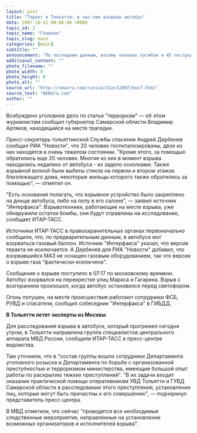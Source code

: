 ```yaml
---
layout: post
title: "Теракт в Тольятти: в час-пик взорван автобус"
date: 2007-10-31 00:00:00 +0000
topic_id: 1
topic_name: "Главное"
topic_slug: main
categories: [main]
subtitle: ""
announcement: "По последним данным, восемь человек погибли и 45 пострадали в среду в результате теракта в Тольятти, где в утренний \"час пик\" был взорван пассажирский автобус маршрута №2. Первоначально в правоохранительных органах предположили, что взорвался баллон с газом, но потом выяснилось, что газового оборудования на автобусе марки МАЗ не было. А затем источник \"Интерфакса\" в правоохранительных органах прямо сообщил: сработало безоболочное взрывное устройство мощностью до 1 кг тротила, возможно, закрепленное под днищем салона."
additional_content: ""
photo_filename: ""
photo_width: 0
photo_height: 0
photo_alt: ""
source_url: "http://newsru.com/russia/31oct2007/bus7.html"
source_text: "NEWSru.com"
author: ""
---
```

Возбуждено уголовное дело по статье "терроризм" &mdash; об этом журналистам сообщил губернатор Самарской области Владимир Артяков, находящийся на месте трагедии.

Пресс-секретарь тольяттинской Службы спасения Андрей Дербенев сообщил РИА "Новости", что 20 человек госпитализированы, двое из них находятся в очень тяжелом состоянии. "Кроме этого, за помощью обратились еще 20 человек. Многие из них в момент взрыва находились недалеко от автобуса - из задело осколками. Также взрывной волной были выбиты стекла на первом и втором этажах близлежащего дома, некоторые жильцы которого также обратились за помощью", &mdash; отметил он.

"Есть основания полагать, что взрывное устройство было закреплено на днище автобуса, либо на полу в его салоне", &mdash; заявил источник "Интерфакса". Взрывотехники, работающие на месте взрыва, уже обнаружили остатки бомбы, они будут отравлены на исследование, сообщает ИТАР-ТАСС.

Источники ИТАР-ТАСС в правоохранительных органах первоначально сообщили, что, по предварительным данным, в автобусе мог взорваться газовый баллон. Источник "Интерфакса" указал, что версия теракта не исключается. А Дербенев для РИА "Новости" добавил, что взорвавшийся МАЗ не оснащен газовым оборудованием, так что версия о взрыве газа "фактически исключена".

Сообщение о взрыве поступило в 07:17 по московскому времени. Автобус взорвался на перекрестке улиц Маркса и Гагарина. Взрыв с возгоранием произошел, когда автобус остановился перед светофором.

Огонь потушен, на месте происшествия работают сотрудники ФСБ, РУВД и спасатели, сообщил собеседник "Интерфакса" в ГИБДД.

<strong>В Тольятти летят эксперты из Москвы</strong>

Для расследования взрыва в автобусе, который прогремел сегодня утром, в Тольятти направлена группа специалистов центрального аппарата МВД России, сообщили ИТАР-ТАСС в пресс-центре ведомства.

Там уточнили, что в "состав группы вошли сотрудники Департамента уголовного розыска и Департамента по борьбе с организованной преступностью и терроризмом министерства, имеющие большой опыт работы по раскрытию тяжких преступлений". "В их задачи входит оказание практической помощи оперативникам УВД Тольятти и ГУВД Самарской области в расследовании этого преступления, установление лиц, которые могут быть причастны к его совершению", &mdash; подчеркнул представитель пресс-центра.

В МВД отметили, что сейчас "проводятся все необходимые следственные мероприятия, направленные на установление возможных организаторов и исполнителей взрыва".
